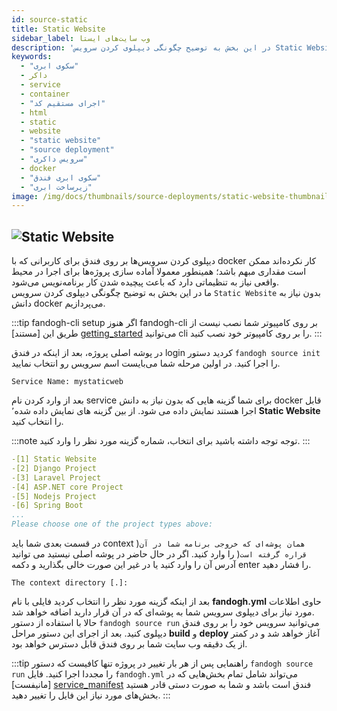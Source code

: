 ```yaml
---
id: source-static
title: Static Website
sidebar_label: وب سایت‌های ایستا 
description: 'در این بخش به توضیح چگونگی دیپلوی کردن سرویس Static Website بدون نیاز به دانش docker می‌پردازیم.'
keywords:
  - "سکوی ابری"
  - داکر
  - service
  - container
  - "اجرای مستقیم کد"
  - html
  - static
  - website
  - "static website"
  - "source deployment"
  - "سرویس داکری"
  - docker
  - "سکوی ابری فندق"
  - "زیرساخت ابری"
image: /img/docs/thumbnails/source-deployments/static-website-thumbnail.png
---
```


## ![Static Website](/img/docs/static-website-banner.svg "Static Website")

دیپلوی کردن سرویس‌ها بر روی فندق برای کاربرانی که با docker کار نکرده‌اند ممکن است مقداری مبهم باشد؛ همینطور معمولا آماده سازی پروژه‌ها برای اجرا در محیط واقعی نیاز به تنظیماتی دارد که باعث پیچیده شدن کار برنامه‌نویس می‌شود.<br/>
ما در این بخش به توضیح چگونگی دیپلوی کردن سرویس `Static Website` بدون نیاز به دانش docker می‌پردازیم.

:::tip fandogh-cli setup
اگر هنوز fandogh-cli بر روی کامپیوتر شما نصب نیست از طریق این [مستند] [getting_started] می‌توانید cli را بر روی کامپیوتر خود نصب کنید.
:::

در پوشه اصلی پروژه، بعد از اینکه در فندق login کردید دستور `fandogh source init‍‍` را اجرا کنید. در اولین مرحله شما می‌بایست اسم سرویس رو انتخاب نمایید.

```
Service Name: mystaticweb
```

 بعد از وارد کردن نام service  برای شما گزینه هایی که بدون نیاز به دانش docker قابل اجرا هستند نمایش داده می شود. از بین گزینه های نمایش داده شده٬ **Static Website** را انتخاب کنید.

:::note توجه
توجه داشته باشید برای انتخاب، شماره گزینه مورد نظر را وارد کنید.
:::

```yaml
-[1] Static Website
-[2] Django Project
-[3] Laravel Project
-[4] ASP.NET core Project
-[5] Nodejs Project
-[6] Spring Boot
...
Please choose one of the project types above:
```

در قسمت بعدی شما باید context )`همان پوشه‌ای که خروجی برنامه شما در آن قراره گرفته است`( را وارد کنید. اگر در حال حاضر در پوشه اصلی نیستید می توانید آدرس آن را وارد کنید یا در غیر این صورت خالی بگذارید و دکمه enter را فشار دهید. 

```
The context directory [.]:
```

 بعد از اینکه گزینه مورد نظر را انتخاب کردید فایلی با نام **fandogh.yml** حاوی اطلاعات مورد نیاز برای دیپلوی سرویس شما به پوشه‌ای که در آن قرار دارید اضافه خواهد شد. <br/> 
حالا با استفاده از دستور `fandogh source run‍‍‍` می‌توانید سرویس خود را بر روی فندق دیپلوی کنید. بعد از اجرای این دستور مراحل **build** و **deploy** آغاز خواهد شد و در کمتر از یک دقیقه وب سایت شما بر روی فندق قابل دسترس خواهد بود. 

:::tip راهنمایی
پس از هر بار تغییر در پروژه تنها کافیست که دستور `fandogh source run` را مجددا اجرا کنید. فایل ```fandogh.yml``` می‌تواند شامل تمام بخش‌هایی که در [مانیفست] [service_manifest] فندق است باشد و شما به صورت دستی قادر هستید بخش‌های مورد نیاز این فایل را تغییر دهید.
:::

[getting_started]: /docs/preface/getting-started
[service_manifest]: /docs/services/service-manifest